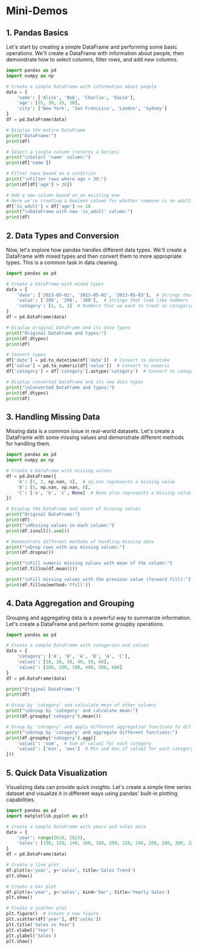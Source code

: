 # Mini-Demos

## 1. Pandas Basics

Let's start by creating a simple DataFrame and performing some basic operations. We'll create a DataFrame with information about people, then demonstrate how to select columns, filter rows, and add new columns.

```python
import pandas as pd
import numpy as np

# Create a simple DataFrame with information about people
data = {
    'name': ['Alice', 'Bob', 'Charlie', 'David'],
    'age': [25, 30, 35, 28],
    'city': ['New York', 'San Francisco', 'London', 'Sydney']
}
df = pd.DataFrame(data)

# Display the entire DataFrame
print("DataFrame:")
print(df)

# Select a single column (returns a Series)
print("\nSelect 'name' column:")
print(df['name'])

# Filter rows based on a condition
print("\nFilter rows where age > 30:")
print(df[df['age'] > 30])

# Add a new column based on an existing one
# Here we're creating a boolean column for whether someone is an adult
df['is_adult'] = df['age'] >= 18
print("\nDataFrame with new 'is_adult' column:")
print(df)
```

## 2. Data Types and Conversion

Now, let's explore how pandas handles different data types. We'll create a DataFrame with mixed types and then convert them to more appropriate types. This is a common task in data cleaning.

```python
import pandas as pd

# Create a DataFrame with mixed types
data = {
    'date': ['2023-05-01', '2023-05-02', '2023-05-03'],  # Strings that look like dates
    'value': ['100', '200', '300'],  # Strings that look like numbers
    'category': [1, 2, 3]  # Numbers that we want to treat as categories
}
df = pd.DataFrame(data)

# Display original DataFrame and its data types
print("Original DataFrame and types:")
print(df.dtypes)
print(df)

# Convert types
df['date'] = pd.to_datetime(df['date'])  # Convert to datetime
df['value'] = pd.to_numeric(df['value'])  # Convert to numeric
df['category'] = df['category'].astype('category')  # Convert to categorical

# Display converted DataFrame and its new data types
print("\nConverted DataFrame and types:")
print(df.dtypes)
print(df)
```

## 3. Handling Missing Data

Missing data is a common issue in real-world datasets. Let's create a DataFrame with some missing values and demonstrate different methods for handling them.

```python
import pandas as pd
import numpy as np

# Create a DataFrame with missing values
df = pd.DataFrame({
    'A': [1, 2, np.nan, 4],  # np.nan represents a missing value
    'B': [5, np.nan, np.nan, 8],
    'C': ['a', 'b', 'c', None]  # None also represents a missing value
})

# Display the DataFrame and count of missing values
print("Original DataFrame:")
print(df)
print("\nMissing values in each column:")
print(df.isnull().sum())

# Demonstrate different methods of handling missing data
print("\nDrop rows with any missing values:")
print(df.dropna())

print("\nFill numeric missing values with mean of the column:")
print(df.fillna(df.mean()))

print("\nFill missing values with the previous value (forward fill):")
print(df.fillna(method='ffill'))
```

## 4. Data Aggregation and Grouping

Grouping and aggregating data is a powerful way to summarize information. Let's create a DataFrame and perform some groupby operations.

```python
import pandas as pd

# Create a sample DataFrame with categories and values
data = {
    'category': ['A', 'B', 'A', 'B', 'A', 'C'],
    'value1': [10, 20, 30, 40, 50, 60],
    'value2': [100, 200, 300, 400, 500, 600]
}
df = pd.DataFrame(data)

print("Original DataFrame:")
print(df)

# Group by 'category' and calculate mean of other columns
print("\nGroup by 'category' and calculate mean:")
print(df.groupby('category').mean())

# Group by 'category' and apply different aggregation functions to different columns
print("\nGroup by 'category' and aggregate different functions:")
print(df.groupby('category').agg({
    'value1': 'sum',  # Sum of value1 for each category
    'value2': ['min', 'max']  # Min and max of value2 for each category
}))
```

## 5. Quick Data Visualization

Visualizing data can provide quick insights. Let's create a simple time series dataset and visualize it in different ways using pandas' built-in plotting capabilities.

```python
import pandas as pd
import matplotlib.pyplot as plt

# Create a sample DataFrame with years and sales data
data = {
    'year': range(2010, 2023),
    'sales': [100, 120, 140, 160, 180, 200, 220, 240, 260, 280, 300, 320, 340]
}
df = pd.DataFrame(data)

# Create a line plot
df.plot(x='year', y='sales', title='Sales Trend')
plt.show()

# Create a bar plot
df.plot(x='year', y='sales', kind='bar', title='Yearly Sales')
plt.show()

# Create a scatter plot
plt.figure()  # Create a new figure
plt.scatter(df['year'], df['sales'])
plt.title('Sales vs Year')
plt.xlabel('Year')
plt.ylabel('Sales')
plt.show()
```
